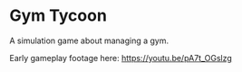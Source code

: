 # Gym Tycoon
A simulation game about managing a gym.

Early gameplay footage here: https://youtu.be/pA7t_OGslzg
